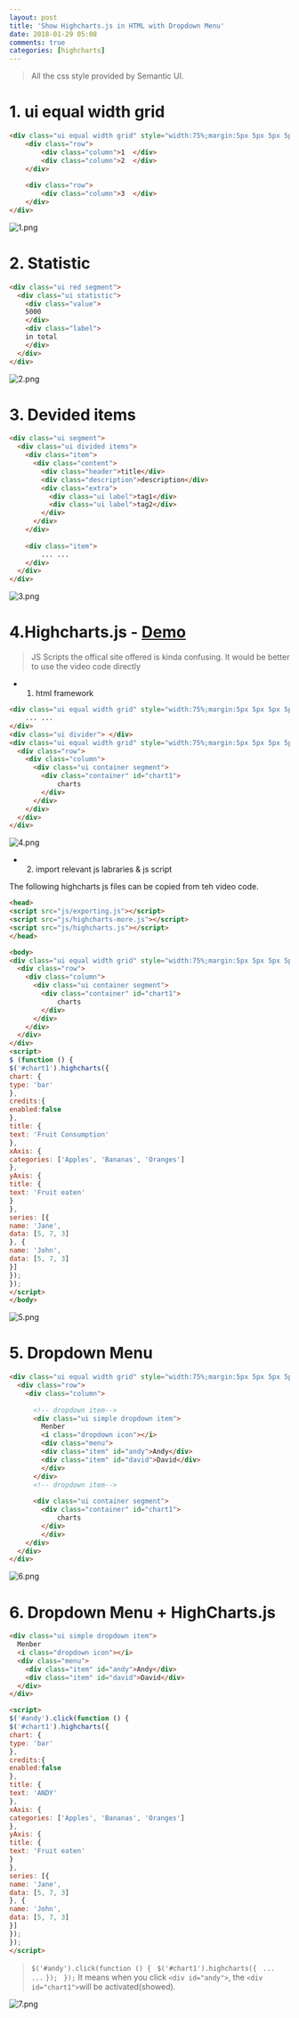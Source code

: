 ```yaml
---
layout: post
title: 'Show Highcharts.js in HTML with Dropdown Menu'
date: 2018-01-29 05:08
comments: true
categories: [highcharts]
---
```

> All the css style provided by Semantic UI.

# 1. ui equal width grid

```html
<div class="ui equal width grid" style="width:75%;margin:5px 5px 5px 5px;">
	<div class="row">
		<div class="column">1  </div>    
		<div class="column">2  </div>
	</div>
  
	<div class="row">
		<div class="column">3  </div>
	</div>
</div>

```

![1.png](http://user-image.logdown.io/user/42937/blog/39533/post/5404393/yTymOEBLSlGon69nn4QA_1.png)

# 2. Statistic

```html
<div class="ui red segment">
  <div class="ui statistic">
    <div class="value">
    5000
    </div>
    <div class="label">
    in total
    </div>
  </div>
</div>
```

![2.png](http://user-image.logdown.io/user/42937/blog/39533/post/5404393/rA0g4zOUScmWhl149r8L_2.png)

# 3. Devided items

```html
<div class="ui segment">
  <div class="ui divided items">
    <div class="item">
      <div class="content">
        <div class="header">title</div>
        <div class="description">description</div>
        <div class="extra">
          <div class="ui label">tag1</div>
          <div class="ui label">tag2</div>
        </div>
      </div>
    </div>
    
    <div class="item">
    	... ...
    </div>
  </div>
</div>
```

![3.png](http://user-image.logdown.io/user/42937/blog/39533/post/5404393/aW6rKtN6TSMoTuYhRAvp_3.png)

# 4.Highcharts.js - [Demo](https://www.highcharts.com/demo)

> JS Scripts the offical site offered is kinda confusing.
> It would be better to use the video code directly

* 1. html framework

```html
<div class="ui equal width grid" style="width:75%;margin:5px 5px 5px 5px;">
	... ...
</div>
<div class="ui divider"> </div>
<div class="ui equal width grid" style="width:75%;margin:5px 5px 5px 5px;">
  <div class="row">
    <div class="column">
      <div class="ui container segment">
        <div class="container" id="chart1">
        	charts       
        </div>
      </div>
    </div>
  </div>
</div>

```

![4.png](http://user-image.logdown.io/user/42937/blog/39533/post/5404393/4v8j7Xc6QBqCfjkQQbbX_4.png)

* 2. import relevant js labraries & js script

The following highcharts js files can be copied from teh video code.
```html
<head>
<script src="js/exporting.js"></script>
<script src="js/highcharts-more.js"></script>
<script src="js/highcharts.js"></script>
</head>
```
```html
<body>
<div class="ui equal width grid" style="width:75%;margin:5px 5px 5px 5px;">
  <div class="row">
    <div class="column">
      <div class="ui container segment">
        <div class="container" id="chart1">
        	charts       
        </div>
      </div>
    </div>
  </div>
</div>
<script>
$ (function () {
$('#chart1').highcharts({
chart: {
type: 'bar'
},
credits:{
enabled:false
},
title: {
text: 'Fruit Consumption'
},
xAxis: {
categories: ['Apples', 'Bananas', 'Oranges']
},
yAxis: {
title: {
text: 'Fruit eaten'
}
},
series: [{
name: 'Jane',
data: [5, 7, 3]
}, {
name: 'John',
data: [5, 7, 3]
}]
});
});
</script>
</body>
```

![5.png](http://user-image.logdown.io/user/42937/blog/39533/post/5404393/FEnm610OT0uJQfdsa62O_5.png)

# 5. Dropdown Menu
```html
<div class="ui equal width grid" style="width:75%;margin:5px 5px 5px 5px;">
  <div class="row">
    <div class="column">
    	
      <!-- dropdown item-->    
      <div class="ui simple dropdown item">
        Menber
        <i class="dropdown icon"></i>
        <div class="menu">
        <div class="item" id="andy">Andy</div>
        <div class="item" id="david">David</div>
        </div>
      </div>
      <!-- dropdown item-->
      
      <div class="ui container segment">
        <div class="container" id="chart1">
            charts       
        </div>
    	</div>
    </div>
  </div>
</div>
```
![6.png](http://user-image.logdown.io/user/42937/blog/39533/post/5404393/1RLenU7kSmirEdXTO6rA_6.png)

# 6. Dropdown Menu + HighCharts.js

```html
<div class="ui simple dropdown item">
  Menber
  <i class="dropdown icon"></i>
  <div class="menu">
    <div class="item" id="andy">Andy</div>
    <div class="item" id="david">David</div>
  </div>
</div>

<script>
$('#andy').click(function () {
$('#chart1').highcharts({
chart: {
type: 'bar'
},
credits:{
enabled:false
},
title: {
text: 'ANDY'
},
xAxis: {
categories: ['Apples', 'Bananas', 'Oranges']
},
yAxis: {
title: {
text: 'Fruit eaten'
}
},
series: [{
name: 'Jane',
data: [5, 7, 3]
}, {
name: 'John',
data: [5, 7, 3]
}]
});
});
</script>
```
> ```$('#andy').click(function () { ```
>	```$('#chart1').highcharts({ ```
> ``` ... ... ```
> ```}); ```
> ```});```
> It means when you click ```<div id="andy">```, 
> the ```<div id="chart1">```will be activated(showed).

![7.png](http://user-image.logdown.io/user/42937/blog/39533/post/5404393/FmnWhA8fSNSfWdZRx7uN_7.png)
